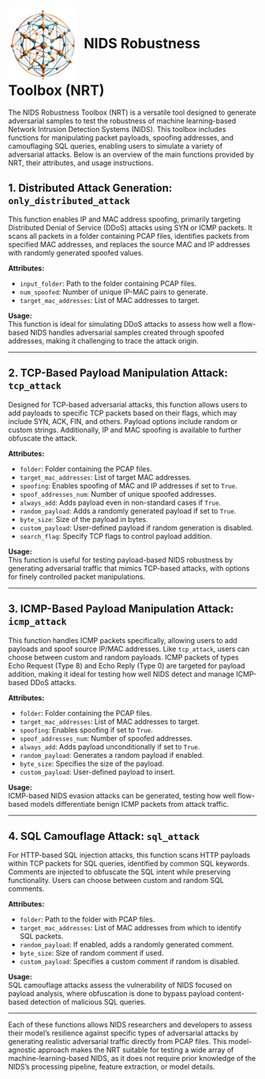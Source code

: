 # <img src="/logo.png" width="140" valign="middle"  />&nbsp; NIDS Robustness Toolbox (NRT)


The NIDS Robustness Toolbox (NRT) is a versatile tool designed to generate adversarial samples to test the robustness of machine learning-based Network Intrusion Detection Systems (NIDS). This toolbox includes functions for manipulating packet payloads, spoofing addresses, and camouflaging SQL queries, enabling users to simulate a variety of adversarial attacks. Below is an overview of the main functions provided by NRT, their attributes, and usage instructions.

## 1. Distributed Attack Generation: `only_distributed_attack`

This function enables IP and MAC address spoofing, primarily targeting Distributed Denial of Service (DDoS) attacks using SYN or ICMP packets. It scans all packets in a folder containing PCAP files, identifies packets from specified MAC addresses, and replaces the source MAC and IP addresses with randomly generated spoofed values.

**Attributes:**
- `input_folder`: Path to the folder containing PCAP files.
- `num_spoofed`: Number of unique IP-MAC pairs to generate.
- `target_mac_addresses`: List of MAC addresses to target.

**Usage:**  
This function is ideal for simulating DDoS attacks to assess how well a flow-based NIDS handles adversarial samples created through spoofed addresses, making it challenging to trace the attack origin.

---

## 2. TCP-Based Payload Manipulation Attack: `tcp_attack`

Designed for TCP-based adversarial attacks, this function allows users to add payloads to specific TCP packets based on their flags, which may include SYN, ACK, FIN, and others. Payload options include random or custom strings. Additionally, IP and MAC spoofing is available to further obfuscate the attack.

**Attributes:**
- `folder`: Folder containing the PCAP files.
- `target_mac_addresses`: List of target MAC addresses.
- `spoofing`: Enables spoofing of MAC and IP addresses if set to `True`.
- `spoof_addresses_num`: Number of unique spoofed addresses.
- `always_add`: Adds payload even in non-standard cases if `True`.
- `random_payload`: Adds a randomly generated payload if set to `True`.
- `byte_size`: Size of the payload in bytes.
- `custom_payload`: User-defined payload if random generation is disabled.
- `search_flag`: Specify TCP flags to control payload addition.

**Usage:**  
This function is useful for testing payload-based NIDS robustness by generating adversarial traffic that mimics TCP-based attacks, with options for finely controlled packet manipulations.

---

## 3. ICMP-Based Payload Manipulation Attack: `icmp_attack`

This function handles ICMP packets specifically, allowing users to add payloads and spoof source IP/MAC addresses. Like `tcp_attack`, users can choose between custom and random payloads. ICMP packets of types Echo Request (Type 8) and Echo Reply (Type 0) are targeted for payload addition, making it ideal for testing how well NIDS detect and manage ICMP-based DDoS attacks.

**Attributes:**
- `folder`: Folder containing the PCAP files.
- `target_mac_addresses`: List of MAC addresses to target.
- `spoofing`: Enables spoofing if set to `True`.
- `spoof_addresses_num`: Number of spoofed addresses.
- `always_add`: Adds payload unconditionally if set to `True`.
- `random_payload`: Generates a random payload if enabled.
- `byte_size`: Specifies the size of the payload.
- `custom_payload`: User-defined payload to insert.

**Usage:**  
ICMP-based NIDS evasion attacks can be generated, testing how well flow-based models differentiate benign ICMP packets from attack traffic.

---

## 4. SQL Camouflage Attack: `sql_attack`

For HTTP-based SQL injection attacks, this function scans HTTP payloads within TCP packets for SQL queries, identified by common SQL keywords. Comments are injected to obfuscate the SQL intent while preserving functionality. Users can choose between custom and random SQL comments.

**Attributes:**
- `folder`: Path to the folder with PCAP files.
- `target_mac_addresses`: List of MAC addresses from which to identify SQL packets.
- `random_payload`: If enabled, adds a randomly generated comment.
- `byte_size`: Size of random comment if used.
- `custom_payload`: Specifies a custom comment if random is disabled.

**Usage:**  
SQL camouflage attacks assess the vulnerability of NIDS focused on payload analysis, where obfuscation is done to bypass payload content-based detection of malicious SQL queries.

---

Each of these functions allows NIDS researchers and developers to assess their model’s resilience against specific types of adversarial attacks by generating realistic adversarial traffic directly from PCAP files. This model-agnostic approach makes the NRT suitable for testing a wide array of machine-learning-based NIDS, as it does not require prior knowledge of the NIDS’s processing pipeline, feature extraction, or model details.
